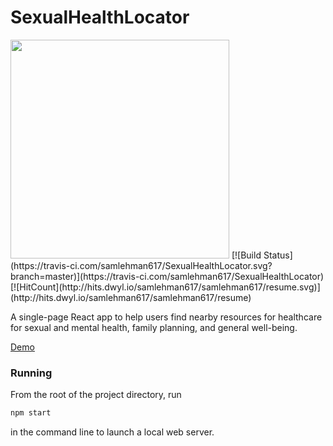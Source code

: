 # SexualHealthLocator
<img src="https://raw.githubusercontent.com/samlehman617/SexualHealthLocator/master/screenshot.png" width="350"/>
[![Build Status](https://travis-ci.com/samlehman617/SexualHealthLocator.svg?branch=master)](https://travis-ci.com/samlehman617/SexualHealthLocator)
[![HitCount](http://hits.dwyl.io/samlehman617/samlehman617/resume.svg)](http://hits.dwyl.io/samlehman617/samlehman617/resume)

A single-page React app to help users find nearby resources for healthcare for sexual and mental health, family planning, and general well-being.

[Demo](https://samlehman.me/SexualHealthLocator)

### Running
From the root of the project directory, run
```bash
npm start
```
in the command line to launch a local web server.
